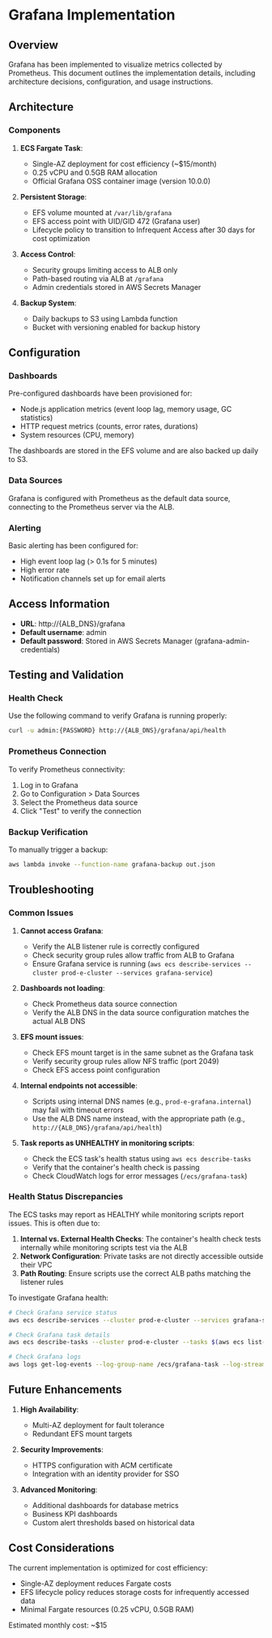 # Grafana Implementation

## Overview

Grafana has been implemented to visualize metrics collected by Prometheus. This document outlines the implementation details, including architecture decisions, configuration, and usage instructions.

## Architecture

### Components

1. **ECS Fargate Task**:

   - Single-AZ deployment for cost efficiency (~$15/month)
   - 0.25 vCPU and 0.5GB RAM allocation
   - Official Grafana OSS container image (version 10.0.0)

2. **Persistent Storage**:

   - EFS volume mounted at `/var/lib/grafana`
   - EFS access point with UID/GID 472 (Grafana user)
   - Lifecycle policy to transition to Infrequent Access after 30 days for cost optimization

3. **Access Control**:

   - Security groups limiting access to ALB only
   - Path-based routing via ALB at `/grafana`
   - Admin credentials stored in AWS Secrets Manager

4. **Backup System**:
   - Daily backups to S3 using Lambda function
   - Bucket with versioning enabled for backup history

## Configuration

### Dashboards

Pre-configured dashboards have been provisioned for:

- Node.js application metrics (event loop lag, memory usage, GC statistics)
- HTTP request metrics (counts, error rates, durations)
- System resources (CPU, memory)

The dashboards are stored in the EFS volume and are also backed up daily to S3.

### Data Sources

Grafana is configured with Prometheus as the default data source, connecting to the Prometheus server via the ALB.

### Alerting

Basic alerting has been configured for:

- High event loop lag (> 0.1s for 5 minutes)
- High error rate
- Notification channels set up for email alerts

## Access Information

- **URL**: http://{ALB_DNS}/grafana
- **Default username**: admin
- **Default password**: Stored in AWS Secrets Manager (grafana-admin-credentials)

## Testing and Validation

### Health Check

Use the following command to verify Grafana is running properly:

```bash
curl -u admin:{PASSWORD} http://{ALB_DNS}/grafana/api/health
```

### Prometheus Connection

To verify Prometheus connectivity:

1. Log in to Grafana
2. Go to Configuration > Data Sources
3. Select the Prometheus data source
4. Click "Test" to verify the connection

### Backup Verification

To manually trigger a backup:

```bash
aws lambda invoke --function-name grafana-backup out.json
```

## Troubleshooting

### Common Issues

1. **Cannot access Grafana**:

   - Verify the ALB listener rule is correctly configured
   - Check security group rules allow traffic from ALB to Grafana
   - Ensure Grafana service is running (`aws ecs describe-services --cluster prod-e-cluster --services grafana-service`)

2. **Dashboards not loading**:

   - Check Prometheus data source connection
   - Verify the ALB DNS in the data source configuration matches the actual ALB DNS

3. **EFS mount issues**:

   - Check EFS mount target is in the same subnet as the Grafana task
   - Verify security group rules allow NFS traffic (port 2049)
   - Check EFS access point configuration

4. **Internal endpoints not accessible**:

   - Scripts using internal DNS names (e.g., `prod-e-grafana.internal`) may fail with timeout errors
   - Use the ALB DNS name instead, with the appropriate path (e.g., `http://{ALB_DNS}/grafana/api/health`)

5. **Task reports as UNHEALTHY in monitoring scripts**:
   - Check the ECS task's health status using `aws ecs describe-tasks`
   - Verify that the container's health check is passing
   - Check CloudWatch logs for error messages (`/ecs/grafana-task`)

### Health Status Discrepancies

The ECS tasks may report as HEALTHY while monitoring scripts report issues. This is often due to:

1. **Internal vs. External Health Checks**: The container's health check tests internally while monitoring scripts test via the ALB
2. **Network Configuration**: Private tasks are not directly accessible outside their VPC
3. **Path Routing**: Ensure scripts use the correct ALB paths matching the listener rules

To investigate Grafana health:

```bash
# Check Grafana service status
aws ecs describe-services --cluster prod-e-cluster --services grafana-service

# Check Grafana task details
aws ecs describe-tasks --cluster prod-e-cluster --tasks $(aws ecs list-tasks --cluster prod-e-cluster --family grafana-task --query 'taskArns[0]' --output text)

# Check Grafana logs
aws logs get-log-events --log-group-name /ecs/grafana-task --log-stream-name $(aws logs describe-log-streams --log-group-name /ecs/grafana-task --order-by LastEventTime --descending --limit 1 --query 'logStreams[0].logStreamName' --output text)
```

## Future Enhancements

1. **High Availability**:

   - Multi-AZ deployment for fault tolerance
   - Redundant EFS mount targets

2. **Security Improvements**:

   - HTTPS configuration with ACM certificate
   - Integration with an identity provider for SSO

3. **Advanced Monitoring**:
   - Additional dashboards for database metrics
   - Business KPI dashboards
   - Custom alert thresholds based on historical data

## Cost Considerations

The current implementation is optimized for cost efficiency:

- Single-AZ deployment reduces Fargate costs
- EFS lifecycle policy reduces storage costs for infrequently accessed data
- Minimal Fargate resources (0.25 vCPU, 0.5GB RAM)

Estimated monthly cost: ~$15
